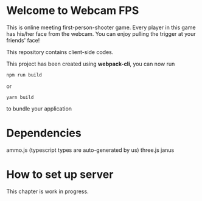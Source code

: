 # Welcome to Webcam FPS
This is online meeting first-person-shooter game.
Every player in this game has his/her face from the webcam.
You can enjoy pulling the trigger at your friends' face!

This repository contains client-side codes.

This project has been created using **webpack-cli**, you can now run

```
npm run build
```

or

```
yarn build
```

to bundle your application

# Dependencies

ammo.js (typescript types are auto-generated by us)
three.js
janus

# How to set up server
This chapter is work in progress.


